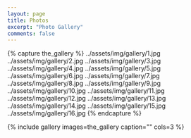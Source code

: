 ```yaml
---
layout: page
title: Photos
excerpt: "Photo Gallery"
comments: false
---
```


{% capture the_gallery %}
	../assets/img/gallery/1.jpg
	../assets/img/gallery/2.jpg
	../assets/img/gallery/3.jpg
	../assets/img/gallery/4.jpg
	../assets/img/gallery/5.jpg
	../assets/img/gallery/6.jpg
	../assets/img/gallery/7.jpg
	../assets/img/gallery/8.jpg
	../assets/img/gallery/9.jpg
	../assets/img/gallery/10.jpg
	../assets/img/gallery/11.jpg
	../assets/img/gallery/12.jpg
	../assets/img/gallery/13.jpg
	../assets/img/gallery/14.jpg
	../assets/img/gallery/15.jpg
	../assets/img/gallery/16.jpg
{% endcapture %}

{% include gallery images=the_gallery caption="" cols=3 %}
